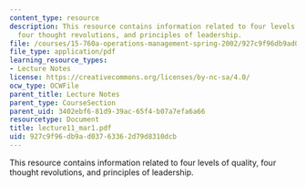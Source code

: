 ```yaml
---
content_type: resource
description: This resource contains information related to four levels of quality,
  four thought revolutions, and principles of leadership.
file: /courses/15-760a-operations-management-spring-2002/927c9f96db9ad03763362d79d8310dcb_lecture11_mar1.pdf
file_type: application/pdf
learning_resource_types:
- Lecture Notes
license: https://creativecommons.org/licenses/by-nc-sa/4.0/
ocw_type: OCWFile
parent_title: Lecture Notes
parent_type: CourseSection
parent_uid: 3402ebf6-81d9-39ac-65f4-b07a7efa6a66
resourcetype: Document
title: lecture11_mar1.pdf
uid: 927c9f96-db9a-d037-6336-2d79d8310dcb
---
```

This resource contains information related to four levels of quality, four thought revolutions, and principles of leadership.